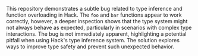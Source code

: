 This repository demonstrates a subtle bug related to type inference and function overloading in Hack.  The `foo` and `bar` functions appear to work correctly, however, a deeper inspection shows that the type system might not always behave as expected, particularly in scenarios with complex type interactions. The bug is not immediately apparent, highlighting a potential pitfall when using Hack's type inference system.  The solution explores ways to improve type safety and prevent such unexpected behavior. 
